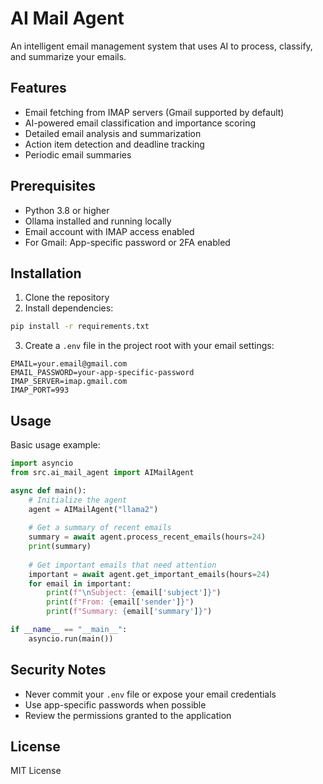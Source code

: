 # AI Mail Agent

An intelligent email management system that uses AI to process, classify, and summarize your emails.

## Features

- Email fetching from IMAP servers (Gmail supported by default)
- AI-powered email classification and importance scoring
- Detailed email analysis and summarization
- Action item detection and deadline tracking
- Periodic email summaries

## Prerequisites

- Python 3.8 or higher
- Ollama installed and running locally
- Email account with IMAP access enabled
- For Gmail: App-specific password or 2FA enabled

## Installation

1. Clone the repository
2. Install dependencies:
```bash
pip install -r requirements.txt
```

3. Create a `.env` file in the project root with your email settings:
```env
EMAIL=your.email@gmail.com
EMAIL_PASSWORD=your-app-specific-password
IMAP_SERVER=imap.gmail.com
IMAP_PORT=993
```

## Usage

Basic usage example:

```python
import asyncio
from src.ai_mail_agent import AIMailAgent

async def main():
    # Initialize the agent
    agent = AIMailAgent("llama2")
    
    # Get a summary of recent emails
    summary = await agent.process_recent_emails(hours=24)
    print(summary)
    
    # Get important emails that need attention
    important = await agent.get_important_emails(hours=24)
    for email in important:
        print(f"\nSubject: {email['subject']}")
        print(f"From: {email['sender']}")
        print(f"Summary: {email['summary']}")

if __name__ == "__main__":
    asyncio.run(main())
```

## Security Notes

- Never commit your `.env` file or expose your email credentials
- Use app-specific passwords when possible
- Review the permissions granted to the application

## License

MIT License 